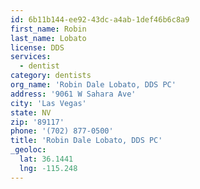 ```yaml
---
id: 6b11b144-ee92-43dc-a4ab-1def46b6c8a9
first_name: Robin
last_name: Lobato
license: DDS
services:
  - dentist
category: dentists
org_name: 'Robin Dale Lobato, DDS PC'
address: '9061 W Sahara Ave'
city: 'Las Vegas'
state: NV
zip: '89117'
phone: '(702) 877-0500'
title: 'Robin Dale Lobato, DDS PC'
_geoloc:
  lat: 36.1441
  lng: -115.248
---
```


